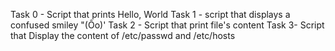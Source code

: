 Task 0 - Script that prints Hello, World
Task 1 - script that displays a confused smiley "(Ôo)'
Task 2 - Script that print file's content
Task 3- Script that Display the content of /etc/passwd and /etc/hosts